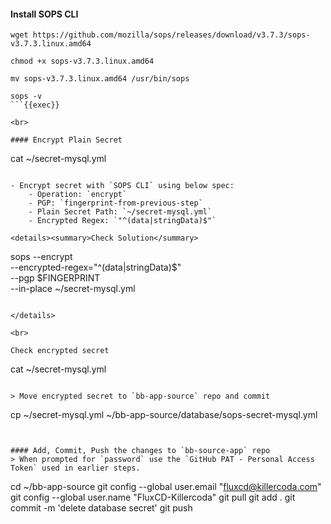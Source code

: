#### Install SOPS CLI
```
wget https://github.com/mozilla/sops/releases/download/v3.7.3/sops-v3.7.3.linux.amd64

chmod +x sops-v3.7.3.linux.amd64

mv sops-v3.7.3.linux.amd64 /usr/bin/sops

sops -v
```{{exec}}

<br>

#### Encrypt Plain Secret
```
cat ~/secret-mysql.yml
```{{exec}}

- Encrypt secret with `SOPS CLI` using below spec:
    - Operation: `encrypt`
    - PGP: `fingerprint-from-previous-step`
    - Plain Secret Path: `~/secret-mysql.yml`
    - Encrypted Regex: `"^(data|stringData)$"`

<details><summary>Check Solution</summary>

```
sops --encrypt \
--encrypted-regex="^(data|stringData)$" \
--pgp $FINGERPRINT \
--in-place ~/secret-mysql.yml
```{{exec}}

</details>

<br>

Check encrypted secret
```
cat ~/secret-mysql.yml
```{{exec}}

> Move encrypted secret to `bb-app-source` repo and commit

```
cp ~/secret-mysql.yml ~/bb-app-source/database/sops-secret-mysql.yml
```{{exec}}


#### Add, Commit, Push the changes to `bb-source-app` repo
> When prompted for `password` use the `GitHub PAT - Personal Access Token` used in earlier steps.

```
cd ~/bb-app-source
git config --global user.email "fluxcd@killercoda.com"
git config --global user.name "FluxCD-Killercoda"
git pull
git add .
git commit -m 'delete database secret'
git push
```{{exec}}
